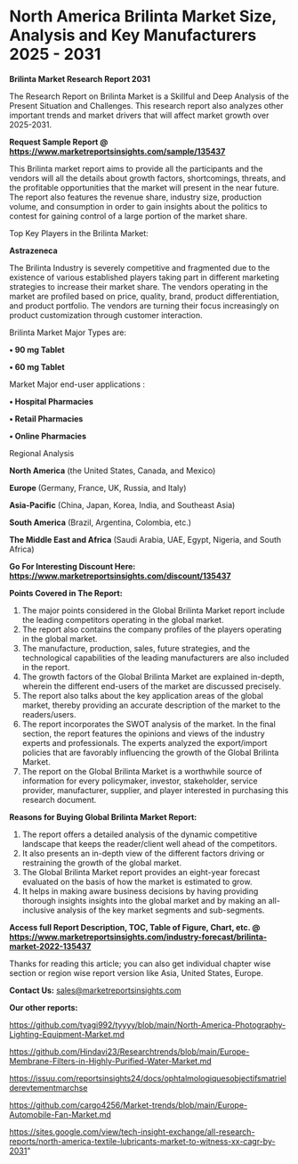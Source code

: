 # North America Brilinta Market Size, Analysis and Key Manufacturers 2025 - 2031

<strong>Brilinta Market Research Report 2031</strong>

The Research Report on Brilinta Market is a Skillful and Deep Analysis of the Present Situation and Challenges. This research report also analyzes other important trends and market drivers that will affect market growth over 2025-2031.

<strong>Request Sample Report @ <a href=https://www.marketreportsinsights.com/sample/135437>https://www.marketreportsinsights.com/sample/135437</a></strong>

This Brilinta market report aims to provide all the participants and the vendors will all the details about growth factors, shortcomings, threats, and the profitable opportunities that the market will present in the near future. The report also features the revenue share, industry size, production volume, and consumption in order to gain insights about the politics to contest for gaining control of a large portion of the market share.

Top Key Players in the Brilinta Market:

<strong>Astrazeneca</strong>

The Brilinta Industry is severely competitive and fragmented due to the existence of various established players taking part in different marketing strategies to increase their market share. The vendors operating in the market are profiled based on price, quality, brand, product differentiation, and product portfolio. The vendors are turning their focus increasingly on product customization through customer interaction.

Brilinta Market Major Types are:

<strong>• 90 mg Tablet

• 60 mg Tablet</strong>

Market Major end-user applications :

<strong>• Hospital Pharmacies

• Retail Pharmacies

• Online Pharmacies</strong>

Regional Analysis

</u><strong><b>North America</b></strong> (the United States, Canada, and Mexico)

<strong><b>Europe </b></strong>(Germany, France, UK, Russia, and Italy)

<strong><b>Asia-Pacific</b></strong> (China, Japan, Korea, India, and Southeast Asia)

<strong><b>South America</b></strong> (Brazil, Argentina, Colombia, etc.)

<strong><b>The Middle East and Africa</b></strong> (Saudi Arabia, UAE, Egypt, Nigeria, and South Africa)

<strong>Go For Interesting Discount Here: <a href=https://www.marketreportsinsights.com/discount/135437>https://www.marketreportsinsights.com/discount/135437</a></strong>

<strong>Points Covered in The Report:</strong>
<ol>
  <li>The major points considered in the Global Brilinta Market report include the leading competitors operating in the global market.</li>
  <li>The report also contains the company profiles of the players operating in the global market.</li>
  <li>The manufacture, production, sales, future strategies, and the technological capabilities of the leading manufacturers are also included in the report.</li>
  <li>The growth factors of the Global Brilinta Market are explained in-depth, wherein the different end-users of the market are discussed precisely.</li>
  <li>The report also talks about the key application areas of the global market, thereby providing an accurate description of the market to the readers/users.</li>
  <li>The report incorporates the SWOT analysis of the market. In the final section, the report features the opinions and views of the industry experts and professionals. The experts analyzed the export/import policies that are favorably influencing the growth of the Global Brilinta Market.</li>
  <li>The report on the Global Brilinta Market is a worthwhile source of information for every policymaker, investor, stakeholder, service provider, manufacturer, supplier, and player interested in purchasing this research document.</li>
</ol>
<strong>Reasons for Buying Global Brilinta Market Report:</strong>

<ol>
  <li>The report offers a detailed analysis of the dynamic competitive landscape that keeps the reader/client well ahead of the competitors.</li>
  <li>It also presents an in-depth view of the different factors driving or restraining the growth of the global market.</li>
  <li>The Global Brilinta Market report provides an eight-year forecast evaluated on the basis of how the market is estimated to grow.</li>
  <li>It helps in making aware business decisions by having providing thorough insights insights into the global market and by making an all-inclusive analysis of the key market segments and sub-segments.</li>
</ol>
<strong>Access full Report Description, TOC, Table of Figure, Chart, etc. @ <a href=https://www.marketreportsinsights.com/industry-forecast/brilinta-market-2022-135437>https://www.marketreportsinsights.com/industry-forecast/brilinta-market-2022-135437</a></strong>


Thanks for reading this article; you can also get individual chapter wise section or region wise report version like Asia, United States, Europe.

<strong>Contact Us:</strong>
sales@marketreportsinsights.com

<strong>Our other reports:</strong>

<a href=https://github.com/tyagi992/tyyyy/blob/main/North-America-Photography-Lighting-Equipment-Market.md>https://github.com/tyagi992/tyyyy/blob/main/North-America-Photography-Lighting-Equipment-Market.md</a>

<a href=https://github.com/Hindavi23/Researchtrends/blob/main/Europe-Membrane-Filters-in-Highly-Purified-Water-Market.md>https://github.com/Hindavi23/Researchtrends/blob/main/Europe-Membrane-Filters-in-Highly-Purified-Water-Market.md</a>

<a href=https://issuu.com/reportsinsights24/docs/ophtalmologiquesobjectifsmatrielderevtementmarchse>https://issuu.com/reportsinsights24/docs/ophtalmologiquesobjectifsmatrielderevtementmarchse</a>

<a href=https://github.com/cargo4256/Market-trends/blob/main/Europe-Automobile-Fan-Market.md>https://github.com/cargo4256/Market-trends/blob/main/Europe-Automobile-Fan-Market.md</a>

<a href=https://sites.google.com/view/tech-insight-exchange/all-research-reports/north-america-textile-lubricants-market-to-witness-xx-cagr-by-2031>https://sites.google.com/view/tech-insight-exchange/all-research-reports/north-america-textile-lubricants-market-to-witness-xx-cagr-by-2031</a>"
